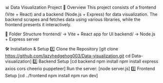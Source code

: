 📊 Data Visualization Project
📌 Overview
This project consists of a frontend (Vite + React) and a backend (Node.js + Express) for data visualization. The backend scrapes and fetches data using various libraries, while the frontend presents it interactively.

📂 Folder Structure
frontend/ → Vite + React app for UI
backend/ → Node.js + Express server

🛠 Installation & Setup
1️⃣ Clone the Repository
[git clone https://github.com/lazyhedgehog003/Data-visualization.git
cd Data-visualization]
2️⃣ Backend Setup
[cd backend
npm install
npm install express axios cors cheerio puppeteer]
Run the server: 
[node server.js]
3️⃣ Frontend Setup
[cd ../frontend
npm install
npm run dev]

